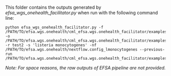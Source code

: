 This folder contains the outputs generated by _efsa_wgs_onehealth_facilitator.py_ when run with the following command line:
```
python efsa_wgs_onehealth_facilitator.py -f /PATH/TO/efsa.wgs.onehealth/cml_efsa.wgs.onehealth_facilitator/examples/lmonocytogenes/lmonocytogenes_fastq_test2/ -o /PATH/TO/efsa.wgs.onehealth/cml_efsa.wgs.onehealth_facilitator/examples/lmonocytogenes -r test2 -s 'listeria monocytogenes' -nf /PATH/TO/efsa.wgs.onehealth/nextflow.config_lmonocytogenes --previous-run /PATH/TO/efsa.wgs.onehealth/cml_efsa.wgs.onehealth_facilitator/examples/lmonocytogenes/test1
```

*Note: For space reasons, the raw outputs of EFSA pipeline are not provided.*
